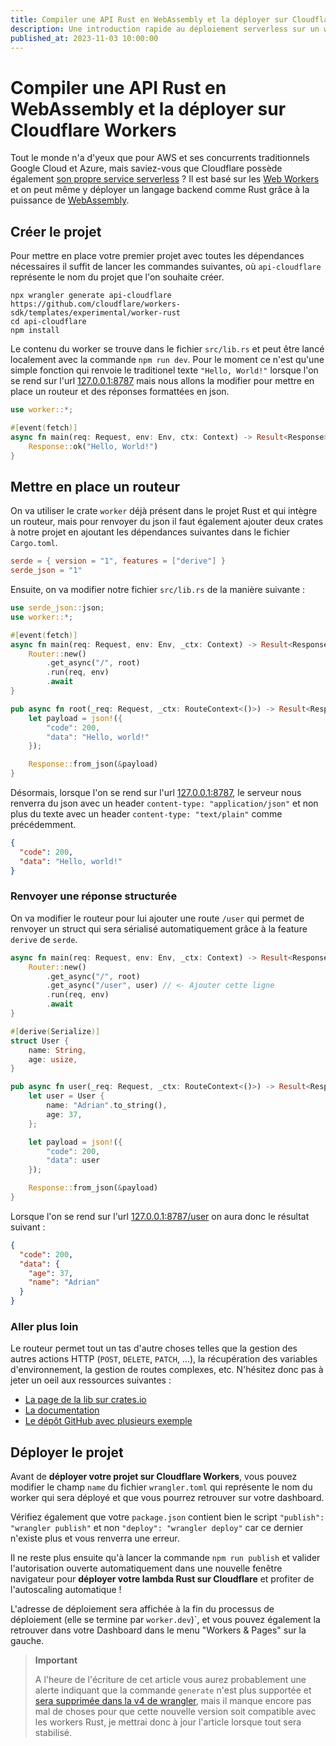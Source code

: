 ```yaml
---
title: Compiler une API Rust en WebAssembly et la déployer sur Cloudflare Workers  
description: Une introduction rapide au déploiement serverless sur un worker Cloudflare grâce à WASM
published_at: 2023-11-03 10:00:00
---
```


# Compiler une API Rust en WebAssembly et la déployer sur Cloudflare Workers

Tout le monde n'a d'yeux que pour AWS et ses concurrents traditionnels Google Cloud et Azure, mais saviez-vous que Cloudflare possède également [son propre service serverless](https://workers.cloudflare.com/) ? Il est basé sur les [Web Workers](https://developer.mozilla.org/en-US/docs/Web/API/Web_Workers_API) et on peut même y déployer un langage backend comme Rust grâce à la puissance de [WebAssembly](https://developer.mozilla.org/en-US/docs/WebAssembly).

## Créer le projet

Pour mettre en place votre premier projet avec toutes les dépendances nécessaires il suffit de lancer les commandes suivantes, où `api-cloudflare` représente le nom du projet que l'on souhaite créer.

```shell
npx wrangler generate api-cloudflare https://github.com/cloudflare/workers-sdk/templates/experimental/worker-rust
cd api-cloudflare
npm install
```

Le contenu du worker se trouve dans le fichier `src/lib.rs` et peut être lancé localement avec la commande `npm run dev`. Pour le moment ce n'est qu'une simple fonction qui renvoie le traditionel texte `"Hello, World!"` lorsque l'on se rend sur l'url [127.0.0.1:8787](http://127.0.0.1:8787/) mais nous allons la modifier pour mettre en place un routeur et des réponses formattées en json.

```rust
use worker::*;

#[event(fetch)]
async fn main(req: Request, env: Env, ctx: Context) -> Result<Response> {
    Response::ok("Hello, World!")
}

```

## Mettre en place un routeur

On va utiliser le crate `worker` déjà présent dans le projet Rust et qui intègre un routeur, mais pour renvoyer du json il faut également ajouter deux crates à notre projet en ajoutant les dépendances suivantes dans le fichier `Cargo.toml`.

```toml
serde = { version = "1", features = ["derive"] }
serde_json = "1"
```

Ensuite, on va modifier notre fichier `src/lib.rs` de la manière suivante :

```rust
use serde_json::json;
use worker::*;

#[event(fetch)]
async fn main(req: Request, env: Env, _ctx: Context) -> Result<Response> {
    Router::new()
        .get_async("/", root)
        .run(req, env)
        .await
}

pub async fn root(_req: Request, _ctx: RouteContext<()>) -> Result<Response> {
    let payload = json!({
        "code": 200,
        "data": "Hello, world!"
    });

    Response::from_json(&payload)
}
```

Désormais, lorsque l'on se rend sur l'url [127.0.0.1:8787](http://127.0.0.1:8787/), le serveur nous renverra du json avec un header `content-type: "application/json"` et non plus du texte avec un header `content-type: "text/plain"` comme précédemment.

```json
{
  "code": 200,
  "data": "Hello, world!"
}
```

### Renvoyer une réponse structurée

On va modifier le routeur pour lui ajouter une route `/user` qui permet de renvoyer un struct qui sera sérialisé automatiquement grâce à la feature `derive` de `serde`.

```rust
async fn main(req: Request, env: Env, _ctx: Context) -> Result<Response> {
    Router::new()
        .get_async("/", root)
        .get_async("/user", user) // <- Ajouter cette ligne
        .run(req, env)
        .await
}

#[derive(Serialize)]
struct User {
    name: String,
    age: usize,
}

pub async fn user(_req: Request, _ctx: RouteContext<()>) -> Result<Response> {
    let user = User {
        name: "Adrian".to_string(),
        age: 37,
    };

    let payload = json!({
        "code": 200,
        "data": user
    });

    Response::from_json(&payload)
}
```

Lorsque l'on se rend sur l'url [127.0.0.1:8787/user](http://127.0.0.1:8787/user) on aura donc le résultat suivant :

```json
{
  "code": 200,
  "data": {
    "age": 37,
    "name": "Adrian"
  }
}
```

### Aller plus loin

Le routeur permet tout un tas d'autre choses telles que la gestion des autres actions HTTP (`POST`, `DELETE`, `PATCH`, ...), la récupération des variables d'environnement, la gestion de routes complexes, etc. N'hésitez donc pas à jeter un oeil aux ressources suivantes :
- [La page de la lib sur crates.io](https://crates.io/crates/worker)
- [La documentation](https://docs.rs/worker/0.0.18/worker/)
- [Le dépôt GitHub avec plusieurs exemple](https://github.com/cloudflare/workers-rs)

## Déployer le projet

Avant de **déployer votre projet sur Cloudflare Workers**, vous pouvez modifier le champ `name` du fichier `wrangler.toml` qui représente le nom du worker qui sera déployé et que vous pourrez retrouver sur votre dashboard.

Vérifiez également que votre `package.json` contient bien le script `"publish": "wrangler publish"` et non `"deploy": "wrangler deploy"` car ce dernier n'existe plus et vous renverra une erreur.

Il ne reste plus ensuite qu'à lancer la commande `npm run publish` et valider l'autorisation ouverte automatiquement dans une nouvelle fenêtre navigateur pour **déployer votre lambda Rust sur Cloudflare** et profiter de l'autoscaling automatique !

L'adresse de déploiement sera affichée à la fin du processus de déploiement (elle se termine par `worker.dev`)`, et vous pouvez également la retrouver dans votre Dashboard dans le menu "Workers & Pages" sur la gauche.

> **Important**
> 
> A l'heure de l'écriture de cet article vous aurez probablement une alerte indiquant que la commande `generate` n'est plus supportée et [sera supprimée dans la v4 de wrangler](https://developers.cloudflare.com/workers/wrangler/deprecations/#wrangler-v3), mais il manque encore pas mal de choses pour que cette nouvelle version soit compatible avec les workers Rust, je mettrai donc à jour l'article lorsque tout sera stabilisé.